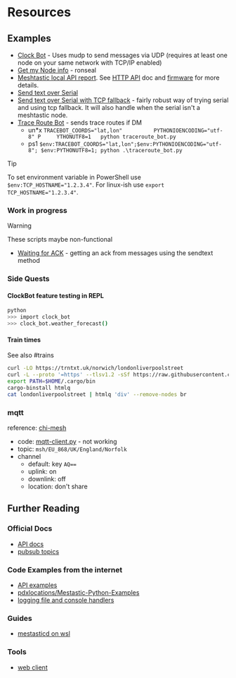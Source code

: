 # Resources

## Examples

- [Clock Bot](./clock_bot.py) - Uses mudp to send messages via UDP (requires at least one node on your same network with TCP/IP enabled)
- [Get my Node info](./get_my_node_info.py) - ronseal
- [Meshtastic local API report](./meshtastic_local_json_report.sh). See [HTTP API](https://meshtastic.org/docs/development/device/http-api/) doc and [firmware](https://github.com/meshtastic/firmware/blob/86af5f5252f408fce0fc1509e2430c98395c7d49/src/mesh/http/ContentHandler.cpp#L595) for more details.
- [Send text over Serial](./send_text_serial.py)
- [Send text over Serial with TCP fallback](./send_text_serial_with_tcp_fallback.py) - fairly robust way of trying serial and using tcp fallback. It will also handle when the serial isn't a meshtastic node.
- [Trace Route Bot](./traceroute_bot.py) - sends trace routes if DM
  - un*x `TRACEBOT_COORDS="lat,lon"          PYTHONIOENCODING="utf-8" P     YTHONUTF8=1   python traceroute_bot.py`
  - ps1 `$env:TRACEBOT_COORDS="lat,lon";$env:PYTHONIOENCODING="utf-8"; $env:PYTHONUTF8=1; python .\traceroute_bot.py`

> [!TIP]
> To set environment variable in PowerShell use `$env:TCP_HOSTNAME="1.2.3.4"`. For linux-ish use `export TCP_HOSTNAME="1.2.3.4"`.

### Work in progress

> [!WARNING]
> These scripts maybe non-functional

- [Waiting for ACK](./wip_waiting_for_ack.py) - getting an ack from messages using the sendtext method

### Side Quests

#### ClockBot feature testing in REPL

```sh
python
>>> import clock_bot
>>> clock_bot.weather_forecast()
```

#### Train times

See also #trains

```sh
curl -LO https://trntxt.uk/norwich/londonliverpoolstreet
curl -L --proto '=https' --tlsv1.2 -sSf https://raw.githubusercontent.com/cargo-bins/cargo-binstall/main/install-from-binstall-release.sh | bash
export PATH=$HOME/.cargo/bin
cargo-binstall htmlq
cat londonliverpoolstreet | htmlq 'div' --remove-nodes br
```

### mqtt

reference: [chi-mesh](https://chicagolandmesh.org/guides/mqtt/)

- code: [mqtt-client.py](https://github.com/pdxlocations/Meshtastic-Python-Examples/blob/main/MQTT/mqtt-client.py) - not working
- topic: `msh/EU_868/UK/England/Norfolk`
- channel
    - default: key `AQ==`
    - uplink: on
    - downlink: off
    - location: don't share

## Further Reading

### Official Docs

- [API docs](https://python.meshtastic.org/index.html)
- [pubsub topics](https://python.meshtastic.org/#published-pubsub-topics)

### Code Examples from the internet

- [API examples](https://github.com/meshtastic/python/tree/master/examples)
- [pdxlocations/Mestastic-Python-Examples](https://github.com/pdxlocations/Meshtastic-Python-Examples/tree/main)
- [logging file and console handlers](https://stackoverflow.com/a/46098711)

### Guides

- [mestasticd on wsl](https://meshtastic.org/docs/development/reference/md_wsl/)

### Tools

- [web client](https://client.meshtastic.org/)

